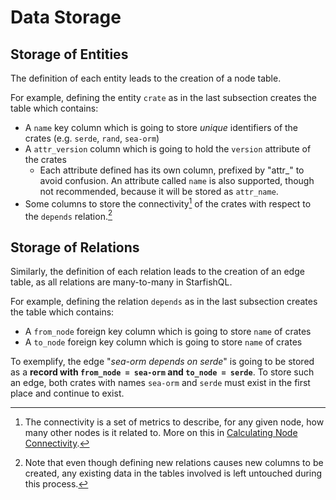 # Data Storage

## Storage of Entities

The definition of each entity leads to the creation of a node table.

For example, defining the entity `crate` as in the last subsection creates the table which contains:

- A `name` key column which is going to store *unique* identifiers of the crates (e.g. `serde`, `rand`, `sea-orm`)
- A `attr_version` column which is going to hold the `version` attribute of the crates
  - Each attribute defined has its own column, prefixed by "attr_" to avoid confusion. An attribute called `name` is also supported, though not recommended, because it will be stored as `attr_name`.
- Some columns to store the connectivity[^1] of the crates with respect to the `depends` relation.[^2]

## Storage of Relations

Similarly, the definition of each relation leads to the creation of an edge table, as all relations are many-to-many in StarfishQL.

For example, defining the relation `depends` as in the last subsection creates the table which contains:

- A `from_node` foreign key column which is going to store `name` of crates
- A `to_node` foreign key column which is going to store `name` of crates

To exemplify, the edge "*sea-orm depends on serde*" is going to be stored as a **record with `from_node = sea-orm` and `to_node = serde`**. To store such an edge, both crates with names `sea-orm` and `serde` must exist in the first place and continue to exist.

[^1]: The connectivity is a set of metrics to describe, for any given node, how many other nodes is it related to. More on this in [Calculating Node Connectivity](./calculating-node-connectivity).

[^2]: Note that even though defining new relations causes new columns to be created, any existing data in the tables involved is left untouched during this process.
